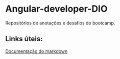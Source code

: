 # Angular-developer-DIO
Repositórios de anotações e desafios do bootcamp.


## Links úteis:
[Documentação do markdown](https://www.markdownguide.org/basic-syntax/)
